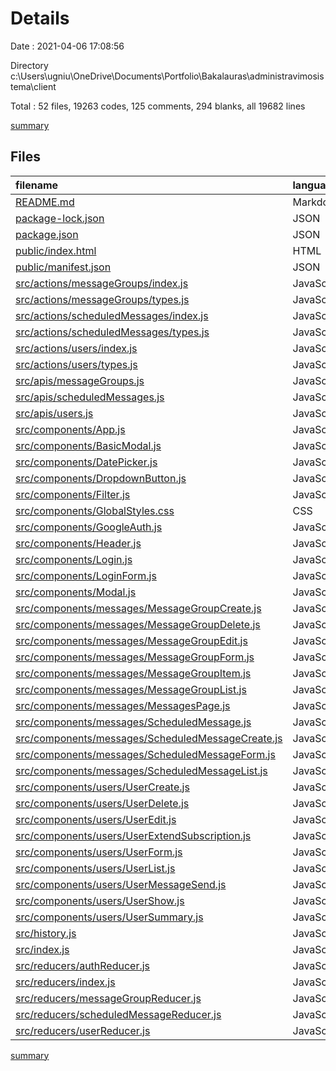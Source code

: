 # Details

Date : 2021-04-06 17:08:56

Directory c:\Users\ugniu\OneDrive\Documents\Portfolio\Bakalauras\administravimosistema\client

Total : 52 files,  19263 codes, 125 comments, 294 blanks, all 19682 lines

[summary](results.md)

## Files
| filename | language | code | comment | blank | total |
| :--- | :--- | ---: | ---: | ---: | ---: |
| [README.md](/README.md) | Markdown | 38 | 0 | 33 | 71 |
| [package-lock.json](/package-lock.json) | JSON | 17,180 | 0 | 1 | 17,181 |
| [package.json](/package.json) | JSON | 53 | 0 | 1 | 54 |
| [public/index.html](/public/index.html) | HTML | 23 | 23 | 1 | 47 |
| [public/manifest.json](/public/manifest.json) | JSON | 25 | 0 | 1 | 26 |
| [src/actions/messageGroups/index.js](/src/actions/messageGroups/index.js) | JavaScript | 32 | 1 | 10 | 43 |
| [src/actions/messageGroups/types.js](/src/actions/messageGroups/types.js) | JavaScript | 5 | 0 | 0 | 5 |
| [src/actions/scheduledMessages/index.js](/src/actions/scheduledMessages/index.js) | JavaScript | 32 | 1 | 10 | 43 |
| [src/actions/scheduledMessages/types.js](/src/actions/scheduledMessages/types.js) | JavaScript | 5 | 0 | 0 | 5 |
| [src/actions/users/index.js](/src/actions/users/index.js) | JavaScript | 46 | 2 | 12 | 60 |
| [src/actions/users/types.js](/src/actions/users/types.js) | JavaScript | 7 | 0 | 0 | 7 |
| [src/apis/messageGroups.js](/src/apis/messageGroups.js) | JavaScript | 4 | 0 | 1 | 5 |
| [src/apis/scheduledMessages.js](/src/apis/scheduledMessages.js) | JavaScript | 4 | 0 | 1 | 5 |
| [src/apis/users.js](/src/apis/users.js) | JavaScript | 4 | 0 | 1 | 5 |
| [src/components/App.js](/src/components/App.js) | JavaScript | 41 | 0 | 4 | 45 |
| [src/components/BasicModal.js](/src/components/BasicModal.js) | JavaScript | 27 | 0 | 5 | 32 |
| [src/components/DatePicker.js](/src/components/DatePicker.js) | JavaScript | 9 | 0 | 3 | 12 |
| [src/components/DropdownButton.js](/src/components/DropdownButton.js) | JavaScript | 16 | 1 | 3 | 20 |
| [src/components/Filter.js](/src/components/Filter.js) | JavaScript | 17 | 1 | 3 | 21 |
| [src/components/GlobalStyles.css](/src/components/GlobalStyles.css) | CSS | 96 | 7 | 20 | 123 |
| [src/components/GoogleAuth.js](/src/components/GoogleAuth.js) | JavaScript | 59 | 0 | 10 | 69 |
| [src/components/Header.js](/src/components/Header.js) | JavaScript | 26 | 23 | 4 | 53 |
| [src/components/Login.js](/src/components/Login.js) | JavaScript | 27 | 0 | 5 | 32 |
| [src/components/LoginForm.js](/src/components/LoginForm.js) | JavaScript | 73 | 28 | 12 | 113 |
| [src/components/Modal.js](/src/components/Modal.js) | JavaScript | 20 | 0 | 2 | 22 |
| [src/components/messages/MessageGroupCreate.js](/src/components/messages/MessageGroupCreate.js) | JavaScript | 41 | 0 | 6 | 47 |
| [src/components/messages/MessageGroupDelete.js](/src/components/messages/MessageGroupDelete.js) | JavaScript | 43 | 0 | 7 | 50 |
| [src/components/messages/MessageGroupEdit.js](/src/components/messages/MessageGroupEdit.js) | JavaScript | 7 | 0 | 2 | 9 |
| [src/components/messages/MessageGroupForm.js](/src/components/messages/MessageGroupForm.js) | JavaScript | 90 | 0 | 13 | 103 |
| [src/components/messages/MessageGroupItem.js](/src/components/messages/MessageGroupItem.js) | JavaScript | 7 | 0 | 2 | 9 |
| [src/components/messages/MessageGroupList.js](/src/components/messages/MessageGroupList.js) | JavaScript | 106 | 0 | 7 | 113 |
| [src/components/messages/MessagesPage.js](/src/components/messages/MessagesPage.js) | JavaScript | 29 | 0 | 3 | 32 |
| [src/components/messages/ScheduledMessage.js](/src/components/messages/ScheduledMessage.js) | JavaScript | 7 | 0 | 2 | 9 |
| [src/components/messages/ScheduledMessageCreate.js](/src/components/messages/ScheduledMessageCreate.js) | JavaScript | 34 | 0 | 5 | 39 |
| [src/components/messages/ScheduledMessageForm.js](/src/components/messages/ScheduledMessageForm.js) | JavaScript | 102 | 8 | 15 | 125 |
| [src/components/messages/ScheduledMessageList.js](/src/components/messages/ScheduledMessageList.js) | JavaScript | 107 | 3 | 9 | 119 |
| [src/components/users/UserCreate.js](/src/components/users/UserCreate.js) | JavaScript | 39 | 0 | 3 | 42 |
| [src/components/users/UserDelete.js](/src/components/users/UserDelete.js) | JavaScript | 43 | 0 | 8 | 51 |
| [src/components/users/UserEdit.js](/src/components/users/UserEdit.js) | JavaScript | 46 | 11 | 9 | 66 |
| [src/components/users/UserExtendSubscription.js](/src/components/users/UserExtendSubscription.js) | JavaScript | 48 | 0 | 6 | 54 |
| [src/components/users/UserForm.js](/src/components/users/UserForm.js) | JavaScript | 101 | 10 | 9 | 120 |
| [src/components/users/UserList.js](/src/components/users/UserList.js) | JavaScript | 270 | 3 | 19 | 292 |
| [src/components/users/UserMessageSend.js](/src/components/users/UserMessageSend.js) | JavaScript | 56 | 3 | 7 | 66 |
| [src/components/users/UserShow.js](/src/components/users/UserShow.js) | JavaScript | 84 | 0 | 7 | 91 |
| [src/components/users/UserSummary.js](/src/components/users/UserSummary.js) | JavaScript | 14 | 0 | 2 | 16 |
| [src/history.js](/src/history.js) | JavaScript | 2 | 0 | 0 | 2 |
| [src/index.js](/src/index.js) | JavaScript | 18 | 0 | 4 | 22 |
| [src/reducers/authReducer.js](/src/reducers/authReducer.js) | JavaScript | 15 | 0 | 2 | 17 |
| [src/reducers/index.js](/src/reducers/index.js) | JavaScript | 13 | 0 | 1 | 14 |
| [src/reducers/messageGroupReducer.js](/src/reducers/messageGroupReducer.js) | JavaScript | 24 | 0 | 1 | 25 |
| [src/reducers/scheduledMessageReducer.js](/src/reducers/scheduledMessageReducer.js) | JavaScript | 24 | 0 | 1 | 25 |
| [src/reducers/userReducer.js](/src/reducers/userReducer.js) | JavaScript | 24 | 0 | 1 | 25 |

[summary](results.md)
